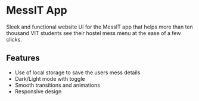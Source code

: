 # MessIT App
Sleek and functional website UI for the MessIT app that helps more than ten thousand VIT students see their hostel mess menu at the ease of a few clicks.

## Features

 - Use of local storage to save the users mess details
 - Dark/Light mode with toggle
 - Smooth transitions and animations
 - Responsive design
